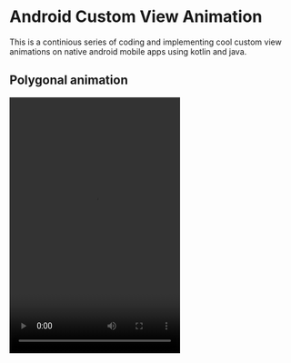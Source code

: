 # Android Custom View Animation
This is a continious series of coding and implementing cool custom view animations on native android mobile apps using kotlin and java.
<br>
## Polygonal animation

<video width="300" height="450" controls preload> 
    <source src="Assets/videos/polygonal animation demo.mp4"></source>
</video>
